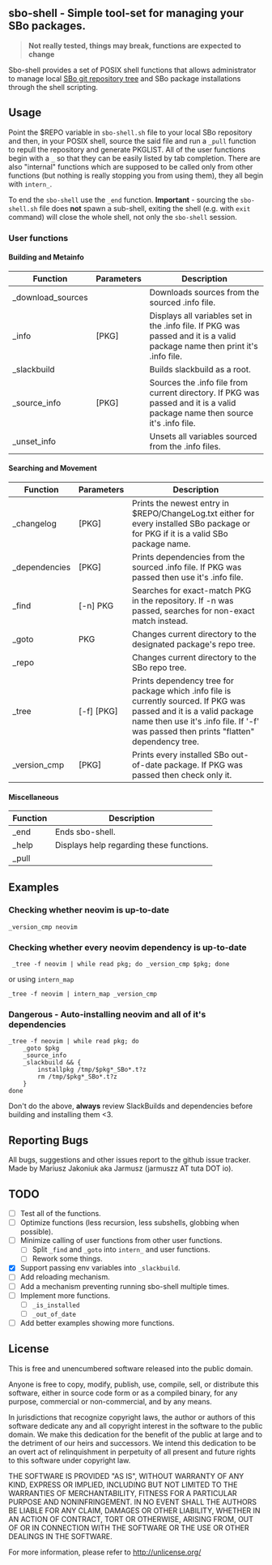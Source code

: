 sbo-shell - Simple tool-set for managing your SBo packages.
---

> **Not really tested, things may break, functions are expected to change**

Sbo-shell provides a set of POSIX shell functions that allows administrator
to manage local [SBo git repository
tree](https://git.slackbuilds.org/slackbuilds/) and SBo package
installations through the shell scripting.

## Usage
Point the $REPO variable in `sbo-shell.sh` file to your local SBo repository
and then, in your POSIX shell, source the said file and run a `_pull`
function to repull the repository and generate PKGLIST. All of the user
functions begin with a `_` so that they can be easily listed by tab
completion. There are also "internal" functions which are supposed to be
called only from other functions (but nothing is really stopping you from
using them), they all begin with `intern_`.

To end the `sbo-shell` use the `_end` function. **Important** - sourcing
the `sbo-shell.sh` file does **not** spawn a sub-shell, exiting the shell
(e.g. with `exit` command) will close the whole shell, not only the
`sbo-shell` session.

### User functions
#### Building and Metainfo
| Function | Parameters | Description |
--- | --- | ---
|_download_sources| | Downloads sources from the sourced .info file. |
|_info| [PKG] | Displays all variables set in the .info file. If PKG was passed and it is a valid package name then print it's .info file. |
|_slackbuild| | Builds slackbuild as a root. |
|_source_info| [PKG] | Sources the .info file from current directory. If PKG was passed and it is a valid package name then source it's .info file. |
|_unset_info| | Unsets all variables sourced  from the .info files. |

#### Searching and Movement
| Function | Parameters | Description |
--- | --- | ---
|_changelog| [PKG] | Prints the newest entry in $REPO/ChangeLog.txt either for every installed SBo package or for PKG if it is a valid SBo package name. |
|_dependencies| [PKG] | Prints dependencies from the sourced .info file. If PKG was passed then use it's .info file. |
|_find| [-n] PKG | Searches for exact-match PKG in the repository. If -n was passed, searches for non-exact match instead. |
|_goto| PKG | Changes current directory to the designated package's repo tree. |
|_repo| | Changes current directory to the SBo repo tree. |
|_tree| [-f] [PKG] | Prints dependency tree for package which .info file is currently sourced. If PKG was passed and it is a valid package name then use it's .info file. If '-f' was passed then prints "flatten" dependency tree. |
|_version_cmp| [PKG] | Prints every installed SBo out-of-date package. If PKG was passed then check only it. |

#### Miscellaneous
| Function | Description |
--- | ---
|_end | Ends sbo-shell. |
|_help | Displays help regarding these functions. |
|_pull| | Git-pulls repository and rebuilds the package list. |

## Examples
### Checking whether neovim is up-to-date
	_version_cmp neovim

### Checking whether every neovim dependency is up-to-date
	 _tree -f neovim | while read pkg; do _version_cmp $pkg; done
or using `intern_map`

	_tree -f neovim | intern_map _version_cmp

### **Dangerous** - Auto-installing neovim and all of it's dependencies
	_tree -f neovim | while read pkg; do
		_goto $pkg
		_source_info
		_slackbuild && {
			installpkg /tmp/$pkg*_SBo*.t?z
			rm /tmp/$pkg*_SBo*.t?z
		}
	done
Don't do the above, **always** review SlackBuilds and dependencies before
building and installing them <3.

## Reporting Bugs
All bugs, suggestions and other issues report to the github issue tracker.  
Made by Mariusz Jakoniuk aka Jarmusz (jarmuszz AT tuta DOT io).

## TODO
* [ ] Test all of the functions.
* [ ] Optimize functions (less recursion, less subshells, globbing when possible).
* [ ] Minimize calling of user functions from other user functions.
	+ [ ] Split `_find` and `_goto` into `intern_` and user functions.
	+ [ ] Rework some things.
* [x] Support passing env variables into `_slackbuild`.
* [ ] Add reloading mechanism.
* [ ] Add a mechanism preventing running sbo-shell multiple times.
* [ ] Implement more functions.
	+ [ ] `_is_installed`
	* [ ] `_out_of_date`
* [ ] Add better examples showing more functions.

## License
This is free and unencumbered software released into the public domain.

Anyone is free to copy, modify, publish, use, compile, sell, or
distribute this software, either in source code form or as a compiled
binary, for any purpose, commercial or non-commercial, and by any
means.

In jurisdictions that recognize copyright laws, the author or authors
of this software dedicate any and all copyright interest in the
software to the public domain. We make this dedication for the benefit
of the public at large and to the detriment of our heirs and
successors. We intend this dedication to be an overt act of
relinquishment in perpetuity of all present and future rights to this
software under copyright law.

THE SOFTWARE IS PROVIDED "AS IS", WITHOUT WARRANTY OF ANY KIND,
EXPRESS OR IMPLIED, INCLUDING BUT NOT LIMITED TO THE WARRANTIES OF
MERCHANTABILITY, FITNESS FOR A PARTICULAR PURPOSE AND NONINFRINGEMENT.
IN NO EVENT SHALL THE AUTHORS BE LIABLE FOR ANY CLAIM, DAMAGES OR
OTHER LIABILITY, WHETHER IN AN ACTION OF CONTRACT, TORT OR OTHERWISE,
ARISING FROM, OUT OF OR IN CONNECTION WITH THE SOFTWARE OR THE USE OR
OTHER DEALINGS IN THE SOFTWARE.

For more information, please refer to <http://unlicense.org/>
